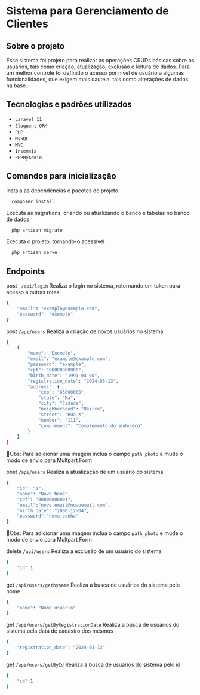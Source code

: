 # Sistema para Gerenciamento de Clientes

## Sobre o projeto

Esse sistema foi projeto para realizar as operações CRUDs básicas sobre os usuários, tais como criação, atualização, exclusão e leitura de dados. Para um melhor controle foi definido o acesso por nível de usuário a algumas funcionalidades, que exigem mais cautela, tais como alterações de dados na base. 

## Tecnologias e padrões utilizados
- ``Laravel 11``
- ``Eloquent ORM``
- ``PHP``
- ``MySQL``
- ``MVC``
- ``Insomnia``
- ``PHPMyAdmin``
## Comandos para inicialização
Instala as dependências e pacotes do projeto
```bash
  composer install
```
Executa as migrations, criando ou atualizando o banco e tabelas no banco de dados 
```bash
  php artisan migrate
```
Executa o projeto, tornando-o acessível
```bash
  php artisan serve
```

## Endpoints
post `` /api/login`` Realiza o login no sistema, retornando um token para acesso a outras rotas 
```bash
{
    "email": "exemplo@exemplo.com",
    "password": "exemplo"
}
```
post ``/api/users`` Realiza a criação de novos usuários no sistema 
```bash
{
    {
        "name": "Exemplo",
        "email": "example@example.com",
        "password": "example",
        "cpf": "00000000000",
        "birth_date": "1991-04-08",
        "registration_date": "2024-03-13",
        "address": {
            "cep": "65800000",
            "state": "Ma",
            "city": "Cidade",
            "neighborhood": "Bairro",
            "street": "Rua X",
            "number": "111",
            "complement": "Complemento do endereco"
        }
    }
}
```
:construction:Obs: Para adicionar uma imagem inclua o campo ``path_photo`` e mude o modo de envio para Multpart Form

post ``/api/users`` Realiza a atualização de um usuário do sistema 
```bash
{
    "id": "1",
    "name": "Novo Nome",
    "cpf": "00000000001",
    "email":"novo.email@novoemail.com",
    "birth_date": "2000-12-04",
    "password":"nova.senha"
}
```
:construction:Obs: Para adicionar uma imagem inclua o campo ``path_photo`` e mude o modo de envio para Multpart Form

delete ``/api/users`` Realiza a exclusão de um usuário do sistema 
```bash
{
    "id":1
}
```
get ``/api/users/getbyname`` Realiza a busca de usuários do sistema pelo nome 
```bash
{
    "name": "Nome usuario"
}
```
get ``/api/users/getByRegistrationDate`` Realiza a busca de usuários do sistema pela data de cadastro dos mesmos 
```bash
{
    "registration_date": "2024-03-13"
}
```
get ``/api/users/getById`` Realiza a busca de usuários do sistema pelo id 
```bash
{
    "id":1
}
```
